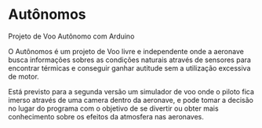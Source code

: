 # Autônomos
Projeto de Voo Autônomo com Arduino

O Autônomos é um projeto de Voo livre e independente onde a aeronave busca informações sobres as condições naturais através de sensores para encontrar térmicas e conseguir ganhar autitude sem a utilização excessiva de motor.

Está previsto para a segunda versão um simulador de voo onde o piloto fica imerso através de uma camera dentro da aeronave, e pode tomar a decisão no lugar do programa com o objetivo de se divertir ou obter mais conhecimento sobre os efeitos da atmosfera nas aeronaves.
